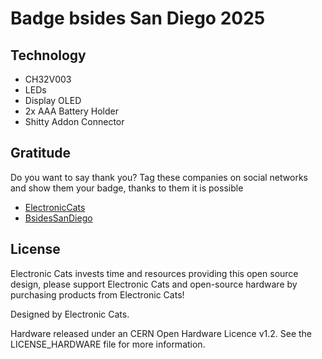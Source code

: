 # Badge bsides San Diego 2025

## Technology

- CH32V003
- LEDs
- Display OLED
- 2x AAA Battery Holder
- Shitty Addon Connector

## Gratitude
Do you want to say thank you? Tag these companies on social networks and show them your badge, thanks to them it is possible

- [ElectronicCats](https://electroniccats.com/)
- [BsidesSanDiego](https://www.bsidessd.org/)

## License

Electronic Cats invests time and resources providing this open source design, please support Electronic Cats and open-source hardware by purchasing products from Electronic Cats!

Designed by Electronic Cats.

Hardware released under an CERN Open Hardware Licence v1.2. See the LICENSE_HARDWARE file for more information.
